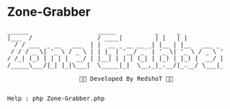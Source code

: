 # Zone-Grabber
<pre>
______                   _____           _     _
|___  /                  / ____|         | |   | |
  / / ___  _ __   ___  | |  __ _ __ __ _| |__ | |__   ___ _ __
 / / / _ \| '_ \ / _ \ | | |_ | '__/ _` | '_ \| '_ \ / _ \ '__|
/ /_| (_) | | | |  __/ | |__| | | | (_| | |_) | |_) |  __/ |
/_____\___/|_| |_|\___|  \_____|_|  \__,_|_.__/|_.__/ \___|_|

                    🖤🌿 Developed By RedshoT 🖤🌿
<pre>

Help : php Zone-Grabber.php 
